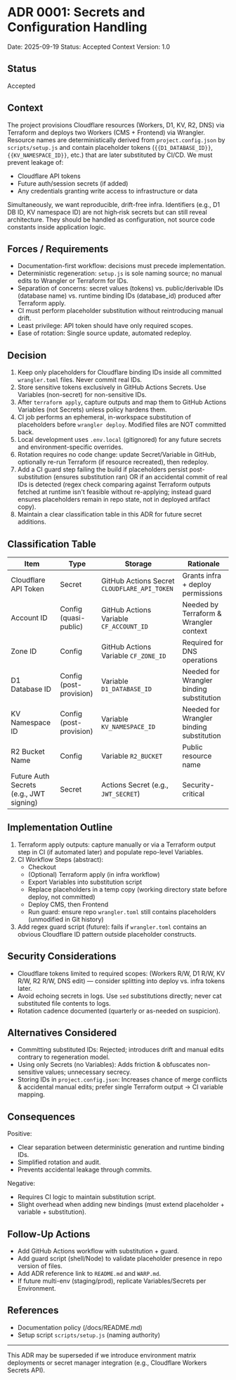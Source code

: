 # ADR 0001: Secrets and Configuration Handling

Date: 2025-09-19
Status: Accepted
Context Version: 1.0

## Status

Accepted

## Context

The project provisions Cloudflare resources (Workers, D1, KV, R2, DNS) via Terraform and deploys two Workers (CMS + Frontend) via Wrangler. Resource names are deterministically derived from `project.config.json` by `scripts/setup.js` and contain placeholder tokens (`{{D1_DATABASE_ID}}`, `{{KV_NAMESPACE_ID}}`, etc.) that are later substituted by CI/CD. We must prevent leakage of:

- Cloudflare API tokens
- Future auth/session secrets (if added)
- Any credentials granting write access to infrastructure or data

Simultaneously, we want reproducible, drift-free infra. Identifiers (e.g., D1 DB ID, KV namespace ID) are not high‑risk secrets but can still reveal architecture. They should be handled as configuration, not source code constants inside application logic.

## Forces / Requirements

- Documentation-first workflow: decisions must precede implementation.
- Deterministic regeneration: `setup.js` is sole naming source; no manual edits to Wrangler or Terraform for IDs.
- Separation of concerns: secret values (tokens) vs. public/derivable IDs (database name) vs. runtime binding IDs (database_id) produced after Terraform apply.
- CI must perform placeholder substitution without reintroducing manual drift.
- Least privilege: API token should have only required scopes.
- Ease of rotation: Single source update, automated redeploy.

## Decision

1. Keep only placeholders for Cloudflare binding IDs inside all committed `wrangler.toml` files. Never commit real IDs.
2. Store sensitive tokens exclusively in GitHub Actions Secrets. Use Variables (non-secret) for non-sensitive IDs.
3. After `terraform apply`, capture outputs and map them to GitHub Actions Variables (not Secrets) unless policy hardens them.
4. CI job performs an ephemeral, in-workspace substitution of placeholders before `wrangler deploy`. Modified files are NOT committed back.
5. Local development uses `.env.local` (gitignored) for any future secrets and environment-specific overrides.
6. Rotation requires no code change: update Secret/Variable in GitHub, optionally re-run Terraform (if resource recreated), then redeploy.
7. Add a CI guard step failing the build if placeholders persist post-substitution (ensures substitution ran) OR if an accidental commit of real IDs is detected (regex check comparing against Terraform outputs fetched at runtime isn't feasible without re-applying; instead guard ensures placeholders remain in repo state, not in deployed artifact copy).
8. Maintain a clear classification table in this ADR for future secret additions.

## Classification Table

| Item | Type | Storage | Rationale |
|------|------|---------|-----------|
| Cloudflare API Token | Secret | GitHub Actions Secret `CLOUDFLARE_API_TOKEN` | Grants infra + deploy permissions |
| Account ID | Config (quasi-public) | GitHub Actions Variable `CF_ACCOUNT_ID` | Needed by Terraform & Wrangler context |
| Zone ID | Config | GitHub Actions Variable `CF_ZONE_ID` | Required for DNS operations |
| D1 Database ID | Config (post-provision) | Variable `D1_DATABASE_ID` | Needed for Wrangler binding substitution |
| KV Namespace ID | Config (post-provision) | Variable `KV_NAMESPACE_ID` | Needed for Wrangler binding substitution |
| R2 Bucket Name | Config | Variable `R2_BUCKET` | Public resource name |
| Future Auth Secrets (e.g., JWT signing) | Secret | Actions Secret (e.g., `JWT_SECRET`) | Security-critical |

## Implementation Outline

1. Terraform apply outputs: capture manually or via a Terraform output step in CI (if automated later) and populate repo-level Variables.
2. CI Workflow Steps (abstract):
   - Checkout
   - (Optional) Terraform apply (in infra workflow)
   - Export Variables into substitution script
   - Replace placeholders in a temp copy (working directory state before deploy, not committed)
   - Deploy CMS, then Frontend
   - Run guard: ensure repo `wrangler.toml` still contains placeholders (unmodified in Git history)
3. Add regex guard script (future): fails if `wrangler.toml` contains an obvious Cloudflare ID pattern outside placeholder constructs.

## Security Considerations

- Cloudflare tokens limited to required scopes: (Workers R/W, D1 R/W, KV R/W, R2 R/W, DNS edit) — consider splitting into deploy vs. infra tokens later.
- Avoid echoing secrets in logs. Use `sed` substitutions directly; never cat substituted file contents to logs.
- Rotation cadence documented (quarterly or as-needed on suspicion).

## Alternatives Considered

- Committing substituted IDs: Rejected; introduces drift and manual edits contrary to regeneration model.
- Using only Secrets (no Variables): Adds friction & obfuscates non-sensitive values; unnecessary secrecy.
- Storing IDs in `project.config.json`: Increases chance of merge conflicts & accidental manual edits; prefer single Terraform output → CI variable mapping.

## Consequences

Positive:

- Clear separation between deterministic generation and runtime binding IDs.
- Simplified rotation and audit.
- Prevents accidental leakage through commits.

Negative:

- Requires CI logic to maintain substitution script.
- Slight overhead when adding new bindings (must extend placeholder + variable + substitution).

## Follow-Up Actions

- Add GitHub Actions workflow with substitution + guard.
- Add guard script (shell/Node) to validate placeholder presence in repo version of files.
- Add ADR reference link to `README.md` and `WARP.md`.
- If future multi-env (staging/prod), replicate Variables/Secrets per Environment.

## References

- Documentation policy (/docs/README.md)
- Setup script `scripts/setup.js` (naming authority)

---

This ADR may be superseded if we introduce environment matrix deployments or secret manager integration (e.g., Cloudflare Workers Secrets API).
